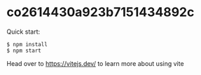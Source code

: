 # co2614430a923b7151434892c

Quick start:

```
$ npm install
$ npm start
````

Head over to https://vitejs.dev/ to learn more about using vite

